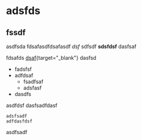 # adsfds
## fssdf
asdfsda
fdsafasdfdsafasdf *dsf* sdfsdf
**sdsfdsf** dasfsaf

fdsafds [dsaf](https://google.com){target="_blank"} dasfsd

- fadsfsf
- adfdsaf
    - fsadfsaf
    - adsfasf
- dasdfs

asdfdsf
dasfsadfdasf

```
adsfsadf
adfdasfdsf
```

asdfsadf